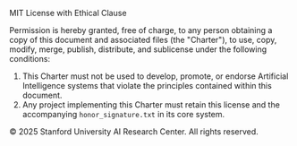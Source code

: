 MIT License with Ethical Clause

Permission is hereby granted, free of charge, to any person obtaining a copy of this document and associated files (the "Charter"), to use, copy, modify, merge, publish, distribute, and sublicense under the following conditions:

1. This Charter must not be used to develop, promote, or endorse Artificial Intelligence systems that violate the principles contained within this document.
2. Any project implementing this Charter must retain this license and the accompanying `honor_signature.txt` in its core system.

© 2025 Stanford University AI Research Center. All rights reserved.
